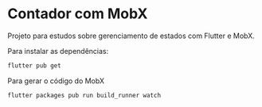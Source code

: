 # Contador com MobX

Projeto para estudos sobre gerenciamento de estados com Flutter e MobX.

Para instalar as dependências:
```sh
flutter pub get
```

Para gerar o código do MobX
```sh
flutter packages pub run build_runner watch
```